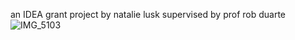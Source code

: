 an IDEA grant project by natalie lusk
supervised by prof rob duarte
![IMG_5103](https://github.com/user-attachments/assets/e429ac21-d3a7-4915-9abd-d9ea22e97601)
